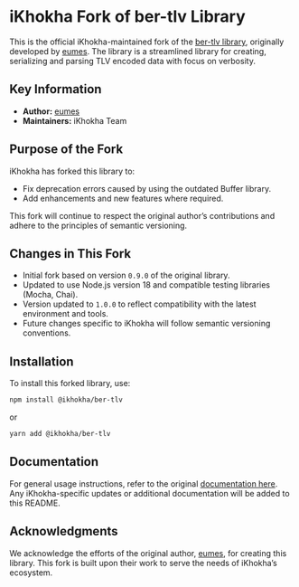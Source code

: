 # iKhokha Fork of ber-tlv Library

This is the official iKhokha-maintained fork of the [ber-tlv library](https://github.com/eumes/ber-tlv), originally developed by [eumes](https://github.com/eumes). The library is a streamlined library for creating, serializing and parsing TLV encoded data with focus on verbosity.

## Key Information

- **Author:** [eumes](https://github.com/eumes)
- **Maintainers:** iKhokha Team

## Purpose of the Fork

iKhokha has forked this library to:

- Fix deprecation errors caused by using the outdated Buffer library.
- Add enhancements and new features where required.

This fork will continue to respect the original author’s contributions and adhere to the principles of semantic versioning.

## Changes in This Fork

- Initial fork based on version `0.9.0` of the original library.
- Updated to use Node.js version 18 and compatible testing libraries (Mocha, Chai).
- Version updated to `1.0.0` to reflect compatibility with the latest environment and tools.
- Future changes specific to iKhokha will follow semantic versioning conventions.

## Installation

To install this forked library, use:

```bash
npm install @ikhokha/ber-tlv
```

or

```bash
yarn add @ikhokha/ber-tlv
```

## Documentation

For general usage instructions, refer to the original [documentation here](https://github.com/eumes/ber-tlv#readme). Any iKhokha-specific updates or additional documentation will be added to this README.

## Acknowledgments

We acknowledge the efforts of the original author, [eumes](https://github.com/eumes), for creating this library. This fork is built upon their work to serve the needs of iKhokha’s ecosystem.

